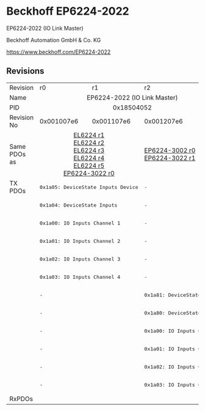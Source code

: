 # Beckhoff EP6224-2022

EP6224-2022 (IO Link Master)

Beckhoff Automation GmbH & Co. KG

https://www.beckhoff.com/EP6224-2022

## Revisions
<table>
<tr>
<td>Revision</td>
<td>r0</td>
<td>r1</td>
<td>r2</td>
</tr>
<tr>
<td>Name</td>
<td colspan=3 align="center">EP6224-2022 (IO Link Master)</td>
</tr>
<tr>
<td>PID</td>
<td colspan=3 align="center">0x18504052</td>
</tr>
<tr>
<td>Revision No</td>
<td>0x001007e6</td>
<td>0x001107e6</td>
<td>0x001207e6</td>
</tr>
<tr>
<td>Same PDOs as</td>
<td colspan=2 align="center"><a href="EL6224.md">EL6224 r1</a><br/><a href="EL6224.md">EL6224 r2</a><br/><a href="EL6224.md">EL6224 r3</a><br/><a href="EL6224.md">EL6224 r4</a><br/><a href="EL6224.md">EL6224 r5</a><br/><a href="EP6224-3022.md">EP6224-3022 r0</a></td>
<td><a href="EP6224-3002.md">EP6224-3002 r0</a><br/><a href="EP6224-3022.md">EP6224-3022 r1</a></td>
</tr>
<tr>
<td rowspan=12 valign=top>TX PDOs</td>
<td colspan=2 align="left"><pre>0x1a05: DeviceState Inputs Device</pre></td>
<td><pre>-</pre></td>
<td></td>
</tr>
<tr>
<td colspan=2 align="left"><pre>0x1a04: DeviceState Inputs</pre></td>
<td><pre>-</pre></td>
</tr>
<tr>
<td colspan=2 align="left"><pre>0x1a00: IO Inputs Channel 1</pre></td>
<td><pre>-</pre></td>
</tr>
<tr>
<td colspan=2 align="left"><pre>0x1a01: IO Inputs Channel 2</pre></td>
<td><pre>-</pre></td>
</tr>
<tr>
<td colspan=2 align="left"><pre>0x1a02: IO Inputs Channel 3</pre></td>
<td><pre>-</pre></td>
</tr>
<tr>
<td colspan=2 align="left"><pre>0x1a03: IO Inputs Channel 4</pre></td>
<td><pre>-</pre></td>
</tr>
<tr>
<td colspan=2 align="left"><pre>-</pre></td>
<td><pre>0x1a81: DeviceState Inputs</pre></td>
</tr>
<tr>
<td colspan=2 align="left"><pre>-</pre></td>
<td><pre>0x1a80: DeviceState Inputs</pre></td>
</tr>
<tr>
<td colspan=2 align="left"><pre>-</pre></td>
<td><pre>0x1a00: IO Inputs Channel 1</pre></td>
</tr>
<tr>
<td colspan=2 align="left"><pre>-</pre></td>
<td><pre>0x1a01: IO Inputs Channel 2</pre></td>
</tr>
<tr>
<td colspan=2 align="left"><pre>-</pre></td>
<td><pre>0x1a02: IO Inputs Channel 3</pre></td>
</tr>
<tr>
<td colspan=2 align="left"><pre>-</pre></td>
<td><pre>0x1a03: IO Inputs Channel 4</pre></td>
</tr>
<tr>
<td>RxPDOs</td>
<td colspan=3 align="left"></td>
</tr>
</table>
